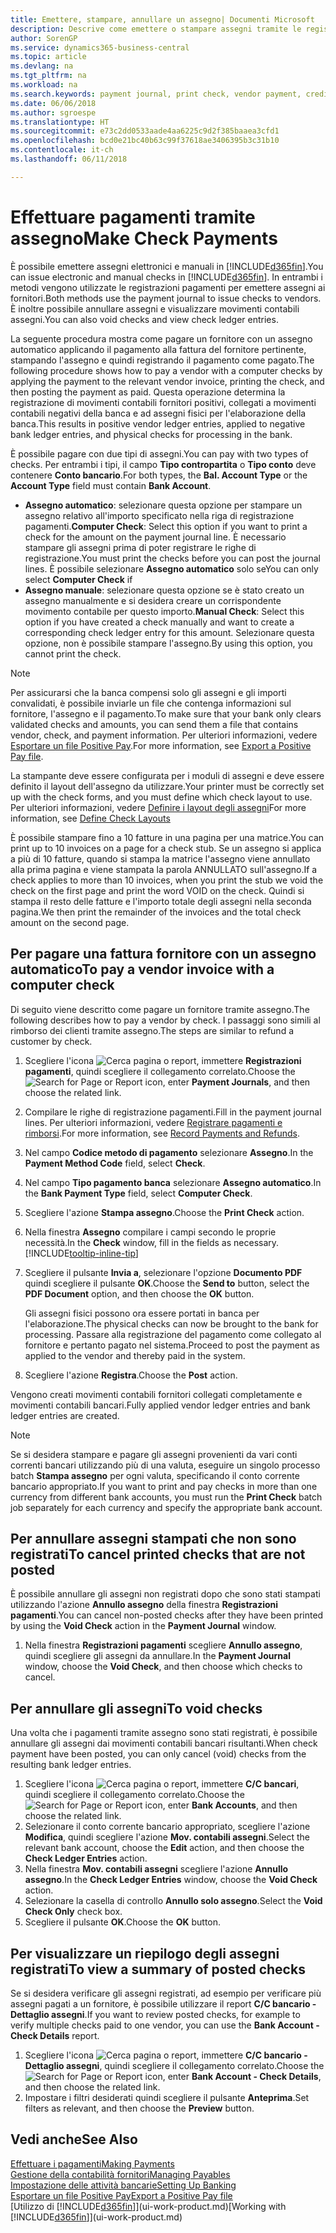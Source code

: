 ```yaml
---
title: Emettere, stampare, annullare un assegno| Documenti Microsoft
description: Descrive come emettere o stampare assegni tramite le registrazioni dei pagamenti e annullare movimenti contabili degli assegni in Business Central.
author: SorenGP
ms.service: dynamics365-business-central
ms.topic: article
ms.devlang: na
ms.tgt_pltfrm: na
ms.workload: na
ms.search.keywords: payment journal, print check, vendor payment, creditor, debt, balance due, AP
ms.date: 06/06/2018
ms.author: sgroespe
ms.translationtype: HT
ms.sourcegitcommit: e73c2dd0533aade4aa6225c9d2f385baaea3cfd1
ms.openlocfilehash: bcd0e21bc40b63c99f37618ae3406395b3c31b10
ms.contentlocale: it-ch
ms.lasthandoff: 06/11/2018

---
```

# <a name="make-check-payments"></a><span data-ttu-id="e418d-103">Effettuare pagamenti tramite assegno</span><span class="sxs-lookup"><span data-stu-id="e418d-103">Make Check Payments</span></span>
<span data-ttu-id="e418d-104">È possibile emettere assegni elettronici e manuali in [!INCLUDE[d365fin](includes/d365fin_md.md)].</span><span class="sxs-lookup"><span data-stu-id="e418d-104">You can issue electronic and manual checks in [!INCLUDE[d365fin](includes/d365fin_md.md)].</span></span> <span data-ttu-id="e418d-105">In entrambi i metodi vengono utilizzate le registrazioni pagamenti per emettere assegni ai fornitori.</span><span class="sxs-lookup"><span data-stu-id="e418d-105">Both methods use the payment journal to issue checks to vendors.</span></span> <span data-ttu-id="e418d-106">È inoltre possibile annullare assegni e visualizzare movimenti contabili assegni.</span><span class="sxs-lookup"><span data-stu-id="e418d-106">You can also void checks and view check ledger entries.</span></span>

<span data-ttu-id="e418d-107">La seguente procedura mostra come pagare un fornitore con un assegno automatico applicando il pagamento alla fattura del fornitore pertinente, stampando l'assegno e quindi registrando il pagamento come pagato.</span><span class="sxs-lookup"><span data-stu-id="e418d-107">The following procedure shows how to pay a vendor with a computer checks by applying the payment to the relevant vendor invoice, printing the check, and then posting the payment as paid.</span></span> <span data-ttu-id="e418d-108">Questa operazione determina la registrazione di movimenti contabili fornitori positivi, collegati a movimenti contabili negativi della banca e ad assegni fisici per l'elaborazione della banca.</span><span class="sxs-lookup"><span data-stu-id="e418d-108">This results in positive vendor ledger entries, applied to negative bank ledger entries, and physical checks for processing in the bank.</span></span>

<span data-ttu-id="e418d-109">È possibile pagare con due tipi di assegni.</span><span class="sxs-lookup"><span data-stu-id="e418d-109">You can pay with two types of checks.</span></span> <span data-ttu-id="e418d-110">Per entrambi i tipi, il campo **Tipo contropartita** o **Tipo conto** deve contenere **Conto bancario**.</span><span class="sxs-lookup"><span data-stu-id="e418d-110">For both types, the **Bal. Account Type** or the **Account Type** field must contain **Bank Account**.</span></span>

- <span data-ttu-id="e418d-111">**Assegno automatico**: selezionare questa opzione per stampare un assegno relativo all'importo specificato nella riga di registrazione pagamenti.</span><span class="sxs-lookup"><span data-stu-id="e418d-111">**Computer Check**: Select this option if you want to print a check for the amount on the payment journal line.</span></span> <span data-ttu-id="e418d-112">È necessario stampare gli assegni prima di poter registrare le righe di registrazione.</span><span class="sxs-lookup"><span data-stu-id="e418d-112">You must print the checks before you can post the journal lines.</span></span> <span data-ttu-id="e418d-113">È possibile selezionare **Assegno automatico** solo se</span><span class="sxs-lookup"><span data-stu-id="e418d-113">You can only select **Computer Check** if</span></span>
- <span data-ttu-id="e418d-114">**Assegno manuale**: selezionare questa opzione se è stato creato un assegno manualmente e si desidera creare un corrispondente movimento contabile per questo importo.</span><span class="sxs-lookup"><span data-stu-id="e418d-114">**Manual Check**: Select this option if you have created a check manually and want to create a corresponding check ledger entry for this amount.</span></span> <span data-ttu-id="e418d-115">Selezionare questa opzione, non è possibile stampare l'assegno.</span><span class="sxs-lookup"><span data-stu-id="e418d-115">By using this option, you cannot print the check.</span></span>

> [!NOTE]  
> <span data-ttu-id="e418d-116">Per assicurarsi che la banca compensi solo gli assegni e gli importi convalidati, è possibile inviarle un file che contenga informazioni sul fornitore, l'assegno e il pagamento.</span><span class="sxs-lookup"><span data-stu-id="e418d-116">To make sure that your bank only clears validated checks and amounts, you can send them a file that contains vendor, check, and payment information.</span></span> <span data-ttu-id="e418d-117">Per ulteriori informazioni, vedere [Esportare un file Positive Pay](finance-how-positive-pay.md).</span><span class="sxs-lookup"><span data-stu-id="e418d-117">For more information, see [Export a Positive Pay file](finance-how-positive-pay.md).</span></span>

<span data-ttu-id="e418d-118">La stampante deve essere configurata per i moduli di assegni e deve essere definito il layout dell'assegno da utilizzare.</span><span class="sxs-lookup"><span data-stu-id="e418d-118">Your printer must be correctly set up with the check forms, and you must define which check layout to use.</span></span> <span data-ttu-id="e418d-119">Per ulteriori informazioni, vedere [Definire i layout degli assegni](finance-how-define-check-layouts.md)</span><span class="sxs-lookup"><span data-stu-id="e418d-119">For more information, see [Define Check Layouts](finance-how-define-check-layouts.md)</span></span>

<span data-ttu-id="e418d-120">È possibile stampare fino a 10 fatture in una pagina per una matrice.</span><span class="sxs-lookup"><span data-stu-id="e418d-120">You can print up to 10 invoices on a page for a check stub.</span></span> <span data-ttu-id="e418d-121">Se un assegno si applica a più di 10 fatture, quando si stampa la matrice l'assegno viene annullato alla prima pagina e viene stampata la parola ANNULLATO sull'assegno.</span><span class="sxs-lookup"><span data-stu-id="e418d-121">If a check applies to more than 10 invoices, when you print the stub we void the check on the first page and print the word VOID on the check.</span></span> <span data-ttu-id="e418d-122">Quindi si stampa il resto delle fatture e l'importo totale degli assegni nella seconda pagina.</span><span class="sxs-lookup"><span data-stu-id="e418d-122">We then print the remainder of the invoices and the total check amount on the second page.</span></span> 

## <a name="to-pay-a-vendor-invoice-with-a-computer-check"></a><span data-ttu-id="e418d-123">Per pagare una fattura fornitore con un assegno automatico</span><span class="sxs-lookup"><span data-stu-id="e418d-123">To pay a vendor invoice with a computer check</span></span>
<span data-ttu-id="e418d-124">Di seguito viene descritto come pagare un fornitore tramite assegno.</span><span class="sxs-lookup"><span data-stu-id="e418d-124">The following describes how to pay a vendor by check.</span></span> <span data-ttu-id="e418d-125">I passaggi sono simili al rimborso dei clienti tramite assegno.</span><span class="sxs-lookup"><span data-stu-id="e418d-125">The steps are similar to refund a customer by check.</span></span>

1. <span data-ttu-id="e418d-126">Scegliere l'icona ![Cerca pagina o report](media/ui-search/search_small.png "icona Cerca pagina o report"), immettere **Registrazioni pagamenti**, quindi scegliere il collegamento correlato.</span><span class="sxs-lookup"><span data-stu-id="e418d-126">Choose the ![Search for Page or Report](media/ui-search/search_small.png "Search for Page or Report icon") icon, enter **Payment Journals**, and then choose the related link.</span></span>
2. <span data-ttu-id="e418d-127">Compilare le righe di registrazione pagamenti.</span><span class="sxs-lookup"><span data-stu-id="e418d-127">Fill in the payment journal lines.</span></span> <span data-ttu-id="e418d-128">Per ulteriori informazioni, vedere [Registrare pagamenti e rimborsi](payables-how-post-payments-refunds.md).</span><span class="sxs-lookup"><span data-stu-id="e418d-128">For more information, see [Record Payments and Refunds](payables-how-post-payments-refunds.md).</span></span>
3. <span data-ttu-id="e418d-129">Nel campo **Codice metodo di pagamento** selezionare **Assegno**.</span><span class="sxs-lookup"><span data-stu-id="e418d-129">In the **Payment Method Code** field, select **Check**.</span></span>
4. <span data-ttu-id="e418d-130">Nel campo **Tipo pagamento banca** selezionare **Assegno automatico**.</span><span class="sxs-lookup"><span data-stu-id="e418d-130">In the **Bank Payment Type** field, select **Computer Check**.</span></span>
5. <span data-ttu-id="e418d-131">Scegliere l'azione **Stampa assegno**.</span><span class="sxs-lookup"><span data-stu-id="e418d-131">Choose the **Print Check** action.</span></span>
6. <span data-ttu-id="e418d-132">Nella finestra **Assegno** compilare i campi secondo le proprie necessità.</span><span class="sxs-lookup"><span data-stu-id="e418d-132">In the **Check** window, fill in the fields as necessary.</span></span> [!INCLUDE[tooltip-inline-tip](includes/tooltip-inline-tip_md.md)]
7. <span data-ttu-id="e418d-133">Scegliere il pulsante **Invia a**, selezionare l'opzione **Documento PDF** quindi scegliere il pulsante **OK**.</span><span class="sxs-lookup"><span data-stu-id="e418d-133">Choose the **Send to** button, select the **PDF Document** option, and then choose the **OK** button.</span></span>

    <span data-ttu-id="e418d-134">Gli assegni fisici possono ora essere portati in banca per l'elaborazione.</span><span class="sxs-lookup"><span data-stu-id="e418d-134">The physical checks can now be brought to the bank for processing.</span></span> <span data-ttu-id="e418d-135">Passare alla registrazione del pagamento come collegato al fornitore e pertanto pagato nel sistema.</span><span class="sxs-lookup"><span data-stu-id="e418d-135">Proceed to post the payment as applied to the vendor and thereby paid in the system.</span></span>
8. <span data-ttu-id="e418d-136">Scegliere l'azione **Registra**.</span><span class="sxs-lookup"><span data-stu-id="e418d-136">Choose the **Post** action.</span></span>

<span data-ttu-id="e418d-137">Vengono creati movimenti contabili fornitori collegati completamente e movimenti contabili bancari.</span><span class="sxs-lookup"><span data-stu-id="e418d-137">Fully applied vendor ledger entries and bank ledger entries are created.</span></span>

> [!NOTE]  
> <span data-ttu-id="e418d-138">Se si desidera stampare e pagare gli assegni provenienti da vari conti correnti bancari utilizzando più di una valuta, eseguire un singolo processo batch **Stampa assegno** per ogni valuta, specificando il conto corrente bancario appropriato.</span><span class="sxs-lookup"><span data-stu-id="e418d-138">If you want to print and pay checks in more than one currency from different bank accounts, you must run the **Print Check** batch job separately for each currency and specify the appropriate bank account.</span></span>

## <a name="to-cancel-printed-checks-that-are-not-posted"></a><span data-ttu-id="e418d-139">Per annullare assegni stampati che non sono registrati</span><span class="sxs-lookup"><span data-stu-id="e418d-139">To cancel printed checks that are not posted</span></span>
<span data-ttu-id="e418d-140">È possibile annullare gli assegni non registrati dopo che sono stati stampati utilizzando l'azione **Annullo assegno** della finestra **Registrazioni pagamenti**.</span><span class="sxs-lookup"><span data-stu-id="e418d-140">You can cancel non-posted checks after they have been printed by using the **Void Check** action in the **Payment Journal** window.</span></span>

1. <span data-ttu-id="e418d-141">Nella finestra **Registrazioni pagamenti** scegliere **Annullo assegno**, quindi scegliere gli assegni da annullare.</span><span class="sxs-lookup"><span data-stu-id="e418d-141">In the **Payment Journal** window, choose the **Void Check**, and then choose which checks to cancel.</span></span>

## <a name="to-void-checks"></a><span data-ttu-id="e418d-142">Per annullare gli assegni</span><span class="sxs-lookup"><span data-stu-id="e418d-142">To void checks</span></span>
<span data-ttu-id="e418d-143">Una volta che i pagamenti tramite assegno sono stati registrati, è possibile annullare gli assegni dai movimenti contabili bancari risultanti.</span><span class="sxs-lookup"><span data-stu-id="e418d-143">When check payment have been posted, you can only cancel (void) checks from the resulting bank ledger entries.</span></span>

1. <span data-ttu-id="e418d-144">Scegliere l'icona ![Cerca pagina o report](media/ui-search/search_small.png "icona Cerca pagina o report"), immettere **C/C bancari**, quindi scegliere il collegamento correlato.</span><span class="sxs-lookup"><span data-stu-id="e418d-144">Choose the ![Search for Page or Report](media/ui-search/search_small.png "Search for Page or Report icon") icon, enter **Bank Accounts**, and then choose the related link.</span></span>
2. <span data-ttu-id="e418d-145">Selezionare il conto corrente bancario appropriato, scegliere l'azione **Modifica**, quindi scegliere l'azione **Mov. contabili assegni**.</span><span class="sxs-lookup"><span data-stu-id="e418d-145">Select the relevant bank account, choose the **Edit** action, and then choose the **Check Ledger Entries** action.</span></span>
3. <span data-ttu-id="e418d-146">Nella finestra **Mov. contabili assegni** scegliere l'azione **Annullo assegno**.</span><span class="sxs-lookup"><span data-stu-id="e418d-146">In the **Check Ledger Entries** window, choose the **Void Check** action.</span></span>
4. <span data-ttu-id="e418d-147">Selezionare la casella di controllo **Annullo solo assegno**.</span><span class="sxs-lookup"><span data-stu-id="e418d-147">Select the **Void Check Only** check box.</span></span>
5. <span data-ttu-id="e418d-148">Scegliere il pulsante **OK**.</span><span class="sxs-lookup"><span data-stu-id="e418d-148">Choose the **OK** button.</span></span>

## <a name="to-view-a-summary-of-posted-checks"></a><span data-ttu-id="e418d-149">Per visualizzare un riepilogo degli assegni registrati</span><span class="sxs-lookup"><span data-stu-id="e418d-149">To view a summary of posted checks</span></span>
<span data-ttu-id="e418d-150">Se si desidera verificare gli assegni registrati, ad esempio per verificare più assegni pagati a un fornitore, è possibile utilizzare il report **C/C bancario - Dettaglio assegni**.</span><span class="sxs-lookup"><span data-stu-id="e418d-150">If you want to review posted checks, for example to verify multiple checks paid to one vendor, you can use the **Bank Account - Check Details** report.</span></span>
1. <span data-ttu-id="e418d-151">Scegliere l'icona ![Cerca pagina o report](media/ui-search/search_small.png "icona Cerca pagina o report"), immettere **C/C bancario - Dettaglio assegni**, quindi scegliere il collegamento correlato.</span><span class="sxs-lookup"><span data-stu-id="e418d-151">Choose the ![Search for Page or Report](media/ui-search/search_small.png "Search for Page or Report icon") icon, enter **Bank Account - Check Details**, and then choose the related link.</span></span>
2. <span data-ttu-id="e418d-152">Impostare i filtri desiderati quindi scegliere il pulsante **Anteprima**.</span><span class="sxs-lookup"><span data-stu-id="e418d-152">Set filters as relevant, and then choose the **Preview** button.</span></span>

## <a name="see-also"></a><span data-ttu-id="e418d-153">Vedi anche</span><span class="sxs-lookup"><span data-stu-id="e418d-153">See Also</span></span>
[<span data-ttu-id="e418d-154">Effettuare i pagamenti</span><span class="sxs-lookup"><span data-stu-id="e418d-154">Making Payments</span></span>](payables-make-payments.md)  
[<span data-ttu-id="e418d-155">Gestione della contabilità fornitori</span><span class="sxs-lookup"><span data-stu-id="e418d-155">Managing Payables</span></span>](payables-manage-payables.md)  
[<span data-ttu-id="e418d-156">Impostazione delle attività bancarie</span><span class="sxs-lookup"><span data-stu-id="e418d-156">Setting Up Banking</span></span>](bank-setup-banking.md)  
[<span data-ttu-id="e418d-157">Esportare un file Positive Pay</span><span class="sxs-lookup"><span data-stu-id="e418d-157">Export a Positive Pay file</span></span>](finance-how-positive-pay.md)  
<span data-ttu-id="e418d-158">[Utilizzo di [!INCLUDE[d365fin](includes/d365fin_md.md)]](ui-work-product.md)</span><span class="sxs-lookup"><span data-stu-id="e418d-158">[Working with [!INCLUDE[d365fin](includes/d365fin_md.md)]](ui-work-product.md)</span></span>  

